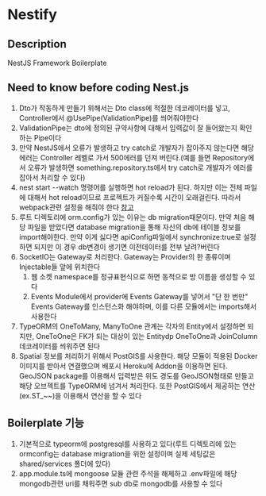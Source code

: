 # Nestify

## Description

NestJS Framework Boilerplate

## Need to know before coding Nest.js

1. Dto가 작동하게 만들기 위해서는 Dto class에 적절한 데코레이터를 넣고, Controller에서 @UsePipe(ValidationPipe)를 씌어줘야한다
2. ValidationPipe는 dto에 정의된 규약사항에 대해서 입력값이 잘 들어왔는지 확인하는 Pipe이다
3. 만약 NestJS에서 오류가 발생하고 try catch로 개발자가 잡아주지 않는다면 해당 에러는 Controller 레벨로 가서 500에러를 던져 버린다.(예를 들면 Repository에서 오류가 발생하면
   something.repository.ts에서 try catch로 개발자가 에러를 잡아서 처리할 수 있다)
4. nest start --watch 명령어를 실행하면 hot reload가 된다. 하지만 이는 전체 파일에 대해서 hot reload이므로 프로젝트가 커질수록 시간이 오래걸린다. 따라서 webpack관련 설정을
   해줘야 한다 [참고](https://velog.io/@kys6879/Nest.JS-Hot-reload-%EC%A0%81%EC%9A%A9%ED%95%98%EA%B8%B0)
5. 루트 디렉토리에 orm.config가 있는 이유는 db migration때문이다. 만약 처음 해당 파일을 받았다면 database migration을 통해 자신의 db에 테이블 정보를 import해야한다. 만약
   이게 싫다면 apiConfig파일에서 synchronize:true로 설정하면 되지만 이 경우 db변경이 생기면 이전데이터를 전부 날려?버린다
6. SocketIO는 Gateway로 처리한다. Gateway는 Provider의 한 종류이며 Injectable들 앞에 위치한다
   1. 웹 소켓 namespace를 정규표현식으로 하면 동적으로 방 이름을 생성할 수 있다
   2. Events Module에서 provider에 Events Gateway를 넣어서 "단 한 번만" Events Gateway를 인스턴스화 해야하며, 이를 다른 모듈에서는 imports해서 사용한다
7. TypeORM의 OneToMany, ManyToOne 관계는 각자의 Entity에서 설정하면 되지만, OneToOne은 FK가 되는 대상이 있는 Entitydp OneToOne과 JoinColumn 데코레이터를
   씌워주면 된다
8. Spatial 정보를 처리하기 위해서 PostGIS를 사용한다. 해당 모듈이 적용된 Docker 이미지를 받아서 연결했으며 배포시 Heroku에 Addon을 이용하면 된다. GeoJSON package를
   이용해서 입력받은 위도 경도를 GeoJSON형태로 만들고 해당 오브젝트를 TypeORM에 넘겨서 처리한다. 또한 PostGIS에서 제공하는 연산(ex.ST\_~~)을 이용해서 연산을 할 수 있다

## Boilerplate 기능

1. 기본적으로 typeorm에 postgresql를 사용하고 있다(루트 디렉토리에 있는 ormconfig는 database migration을 위한 설정이며 실제 세팅값은 shared/services 폴더에 있다)
2. app.module.ts에 mongoose 모듈 관련 주석을 해제하고 .env파일에 해당 mongodb관련 uri를 채워주면 sub db로 mongodb를 사용할 수 있다
